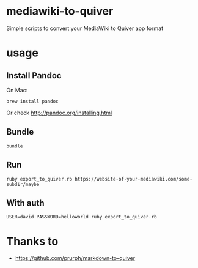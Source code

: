 # mediawiki-to-quiver
Simple scripts to convert your MediaWiki to Quiver app format

# usage

## Install Pandoc

On Mac:
```
brew install pandoc
```

Or check http://pandoc.org/installing.html

## Bundle

```
bundle
```

## Run

```
ruby export_to_quiver.rb https://website-of-your-mediawiki.com/some-subdir/maybe
```

## With auth
```
USER=david PASSWORD=helloworld ruby export_to_quiver.rb
```

# Thanks to
* https://github.com/prurph/markdown-to-quiver
